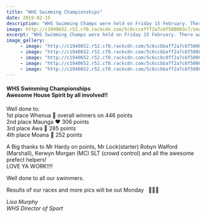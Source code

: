 ```yaml
---
title: "WHS Swimming Championships"
date: 2019-02-15
description: "WHS Swimming Champs were held on Friday 15 February. There was awesome House Spirit by all involved..."
image: http://c1940652.r52.cf0.rackcdn.com/5c6cccefff2a7c6f500003c7/smaller.250.jpg
excerpt: "WHS Swimming Champs were held on Friday 15 February. There was awesome House Spirit by all involved."
image_gallery:
     - image: "http://c1940652.r52.cf0.rackcdn.com/5c6ccbbaff2a7c6f500003bc/51953761_1194834177332353_2401700898234433536_n.jpg"
     - image: "http://c1940652.r52.cf0.rackcdn.com/5c6ccbbaff2a7c6f500003bd/52151520_1194834240665680_1026374038441689088_n.jpg"
     - image: "http://c1940652.r52.cf0.rackcdn.com/5c6ccbc0ff2a7c6f500003c5/52803601_1194834080665696_9167534056097710080_n.jpg"
     - image: "http://c1940652.r52.cf0.rackcdn.com/5c6ccbbaff2a7c6f500003ba/51882931_1194834063999031_6754180765560340480_n.jpg"
     - image: "http://c1940652.r52.cf0.rackcdn.com/5c6ccbbaff2a7c6f500003bb/51899563_1194834130665691_2245413583863152640_n.jpg"
---
```


<h4>WHS Swimming Championships<br />Awesome House Spirit by all involved!!</h4>
<p>Well done to:<br />1st place Whenua&nbsp;<span>💚</span>&nbsp;overall winners on 446 points<br />2nd place Maunga&nbsp;<span class="_5mfr"><span class="_6qdm">❤️</span></span>&nbsp;306 points<br />3rd place Awa&nbsp;<span>💙</span>&nbsp;285 points<span class="text_exposed_show"><br />4th place Moana<span>&nbsp;</span><span class="_5mfr"><span class="_6qdm">💛</span></span>&nbsp;252 points</span></p>
<div class="text_exposed_show">
<p>A Big thanks to Mr Hardy on points, Mr Lock(starter) Robyn Walford (Marshall), Kerwyn Morgan (MC) SLT (crowd control) and all the awesome prefect helpers!&nbsp;<br />LOVE YA WORK!!!!</p>
<p>Well done to all our swimmers.</p>
<p>Results of our races and more pics will be out Monday&nbsp; &nbsp;<span class="_5mfr"><span class="_6qdm"></span></span><span class="_5mfr"><span class="_6qdm"></span></span><span class="_5mfr"><span class="_6qdm"></span></span></p>
<p><em>Lisa Murphy</em><br /><em>WHS Director of Sport</em></p>
</div>

